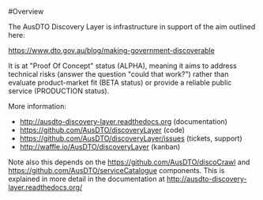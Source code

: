 #Overview

The AusDTO Discovery Layer is infrastructure in support of the aim outlined here:

https://www.dto.gov.au/blog/making-government-discoverable

It is at "Proof Of Concept" status (ALPHA), meaning it aims to address technical risks (answer the question "could that work?") rather than evaluate product-market fit (BETA status) or provide a reliable public service (PRODUCTION status).

More information:
 * http://ausdto-discovery-layer.readthedocs.org (documentation)
 * https://github.com/AusDTO/discoveryLayer (code)
 * https://github.com/AusDTO/discoveryLayer/issues (tickets, support)
 * http://waffle.io/AusDTO/discoveryLayer (kanban)
 
Note also this depends on the https://github.com/AusDTO/discoCrawl and https://github.com/AusDTO/serviceCatalogue components. This is explained in more detail in the documentation at http://ausdto-discovery-layer.readthedocs.org/
